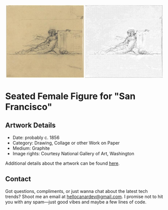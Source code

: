 <html>

<div align="center">
    <img width="49%" src="artwork.jpg" alt="artwork"/>
    <img width="49%" src="ascii_artwork.jpg" alt="artwork ASCII"/>
</div>

# Seated Female Figure for "San Francisco"

## Artwork Details

- Date: probably c. 1856
- Category: Drawing, Collage or other Work on Paper
- Medium: Graphite
- Image rights: Courtesy National Gallery of Art, Washington

Additional details about the artwork can be found [here](https://www.artsy.net/artwork/charles-meryon-seated-female-figure-for-san-francisco).

## Contact

Got questions, compliments, or just wanna chat about the latest tech trends? Shoot me an email
at [hellocanardev@gmail.com](mailto:hellocanardev@gmail.com). I promise not to hit you with any spam—just good vibes and
maybe a few lines of code.

</html>
